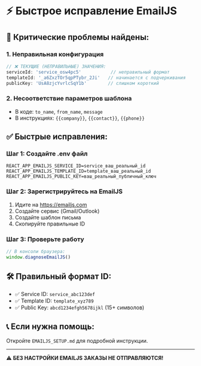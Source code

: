 # ⚡ Быстрое исправление EmailJS

## 🔴 Критические проблемы найдены:

### 1. Неправильная конфигурация
```javascript
// ❌ ТЕКУЩИЕ (НЕПРАВИЛЬНЫЕ) ЗНАЧЕНИЯ:
serviceId: 'service_osw4pc5'           // неправильный формат
templateId: '_a6ZxzTOr5qpPTybr_2Ji'   // начинается с подчеркивания
publicKey: 'UsA8zjcYvrlcSqY1b'        // слишком короткий
```

### 2. Несоответствие параметров шаблона
- В коде: `to_name`, `from_name`, `message`
- В инструкциях: `{{company}}`, `{{contact}}`, `{{phone}}`

## ✅ Быстрые исправления:

### Шаг 1: Создайте .env файл
```env
REACT_APP_EMAILJS_SERVICE_ID=service_ваш_реальный_id
REACT_APP_EMAILJS_TEMPLATE_ID=template_ваш_реальный_id  
REACT_APP_EMAILJS_PUBLIC_KEY=ваш_реальный_публичный_ключ
```

### Шаг 2: Зарегистрируйтесь на EmailJS
1. Идите на https://emailjs.com
2. Создайте сервис (Gmail/Outlook)
3. Создайте шаблон письма
4. Скопируйте правильные ID

### Шаг 3: Проверьте работу
```javascript
// В консоли браузера:
window.diagnoseEmailJS()
```

## 🛠 Правильный формат ID:
- ✅ Service ID: `service_abc123def`
- ✅ Template ID: `template_xyz789`  
- ✅ Public Key: `abcd1234efgh5678ijkl` (15+ символов)

## 📞 Если нужна помощь:
Откройте `EMAILJS_SETUP.md` для подробной инструкции.

---
⚠️ **БЕЗ НАСТРОЙКИ EMAILJS ЗАКАЗЫ НЕ ОТПРАВЛЯЮТСЯ!**
